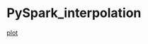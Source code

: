 # PySpark_interpolation

[plot](![image](https://github.com/sohamchoudhary16/PySpark_interpolation/assets/120061998/935cea6d-4732-40e8-b0de-29b70372c5e0)
)
